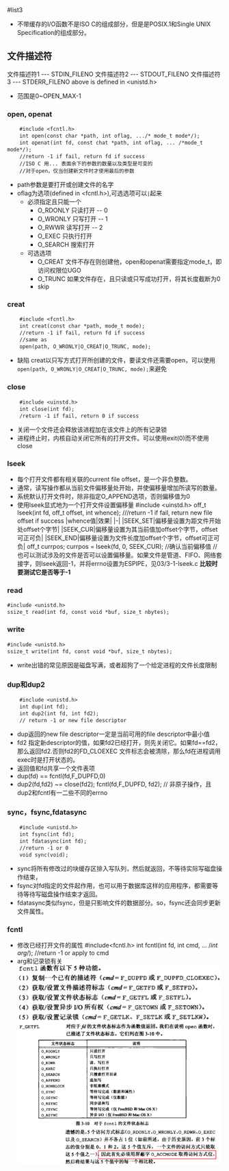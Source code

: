 #list3
- 不带缓存的I/O函数不是ISO C的组成部分，但是是POSIX.1和Single UNIX Specification的组成部分。
## 文件描述符
文件描述符1 --- STDIN_FILENO
文件描述符2 --- STDOUT_FILENO
文件描述符3 --- STDERR_FILENO
above is defined in <unistd.h>
- 范围是0~OPEN_MAX-1
### open, openat
		#include <fcntl.h>
        int open(const char *path, int oflag, .../* mode_t mode*/);
        int openat(int fd, const chat *path, int oflag, ... /*mode_t mode*/);
        //return -1 if fail, return fd if success
        //ISO C 用... 表面余下的参数的数量以及类型是可变的
        //对于open，仅当创建新文件时才使用最后的参数
- path参数是要打开或创建文件的名字
- oflag为选项(defined in <fcntl.h>),可选选项可以`|`起来
    - 必须指定且只能一个
        - O_RDONLY 只读打开 -- 0
        - O_WRONLY 只写打开 -- 1
        - O_RWWR 读写打开 -- 2
        - O_EXEC 只执行打开
        - O_SEARCH 搜索打开
	- 可选选项
        - O_CREAT 文件不存在则创建他，open和openat需要指定mode_t，即访问权限位UGO
        - O_TRUNC 如果文件存在，且只读或只写成功打开，将其长度截断为0
        - skip

### creat
		#include <fcntl.h>
        int creat(const char *path, mode_t mode);
        //return -1 if fail, return fd if success
        //same as
        open(path, O_WRONLY|O_CREAT|O_TRUNC, mode);
- 缺陷 creat以只写方式打开所创建的文件，要读文件还需要open，可以使用`open(path, O_WRONLY|O_CREAT|O_TRUNC, mode);`来避免

### close
		#include <uinstd.h>
        int close(int fd);
        /return -1 if fail, return 0 if success
- 关闭一个文件还会释放该进程加在该文件上的所有记录锁
- 进程终止时，内核自动关闭它所有的打开文件。可以使用exit(0)而不使用close

### lseek
- 每个打开文件都有相关联的current file offset，是一个非负整数。
- 通常，读写操作都从当前文件偏移量处开始，并使偏移量增加所读写的数量。
- 系统默认打开文件时，除非指定O_APPEND选项，否则偏移值为0
- 使用lseek显式地为一个打开文件设置偏移量
		#include <uinstd.h>
        off_t lseek(int fd, off_t offset, int whence);
        ///return -1 if fail, return new file offset if success
|whence值|效果|
|-|
|SEEK_SET|偏移量设置为距文件开始处offset个字节|
|SEEK_CUR|偏移量设置为其当前值加offset个字节，offset可正可负|
|SEEK_END|偏移量设置为文件长度加offset个字节，offset可正可负|
		off_t currpos;
        currpos = lseek(fd, 0, SEEK_CUR);
        //确认当前偏移值
        // 也可以测试涉及的文件是否可以设置偏移量。如果文件是管道、FIFO、网络套接字，则lseek返回-1，并将errno设置为ESPIPE，见03/3-1-lseek.c
**比较时要测试它是否等于-1**

### read
	#include <unistd.h>
    ssize_t read(int fd, const void *buf, size_t nbytes);

### write
	#include <unistd.h>
    ssize_t write(int fd, const void *buf, size_t nbytes);
- write出错的常见原因是磁盘写满，或者超狗了一个给定进程的文件长度限制

### dup和dup2
		#include <unistd.h>
        int dup(int fd);
        int dup2(int fd, int fd2);
        // return -1 or new file descriptor
- dup返回的new file descriptor一定是当前可用的file descriptor中最小值
- fd2 指定新descriptor的值，如果fd2已经打开，则先关闭它。如果fd==fd2，那么返回fd2.否则fd2的FD_CLOEXEC 文件标志会被清除，那么fd在进程调用exec时是打开状态的。
- 返回值和fd共享一个文件表项
- dup(fd) == fcntl(fd,F_DUPFD,0)
- dup2(fd,fd2) ~= close(fd2); fcntl(fd,F_DUPFD, fd2); // 非原子操作，且dup2和fcntl有一二些不同的errno

### sync，fsync,fdatasync
		#include <unistd.h>
        int fsync(int fd);
        int fdatasync(int fd);
        //return -1 or 0
        void sync(void);
- sync将所有修改过的块缓存区排入写队列，然后就返回，不等待实际写磁盘操作结束，
- fsync对fd指定的文件起作用，也可以用于数据库这样的应用程序，都需要等待等待写磁盘操作结束才返回。
- fdatasync类似fsync，但是只影响文件的数据部分。so，fsync还会同步更新文件属性。

### fcntl
- 修改已经打开文件的属性
		#include<fcntl.h>
        int fcntl(int fd, int cmd, ... /*int arg*/);
        //return -1 or apply to cmd
- arg和记录锁有关
![cmd description](fcntl_cmd.PNG)
![f_getfl](fcntl_F_GETFL.PNG)






